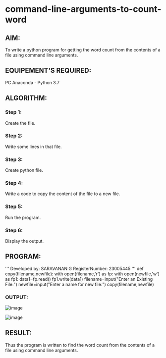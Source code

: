 # command-line-arguments-to-count-word
## AIM:
To write a python program for getting the word count from the contents of a file using command line arguments.
## EQUIPEMENT'S REQUIRED: 
PC
Anaconda - Python 3.7
## ALGORITHM: 
### Step 1:
Create the file.
### Step 2: 
Write some lines in that file.
### Step 3: 
Create python file.
### Step 4:  
Write a code to copy the content of the file to a new file.
### Step 5: 
Run the program.
### Step 6: 
Display the output.
## PROGRAM:
'''
Developed by: SARAVANAN G
RegisterNumber: 23005445
'''
def copy(filename,newfile):
    with open(filename,'r') as fp:
        with open(newfile,'w') as fp1:
            data1=fp.read()
            fp1.write(data1)
filename=input("Enter an Existing File:")
newfile=input("Enter a name for new file:")
copy(filename,newfile)
### OUTPUT:

![image](https://github.com/Saravanan2512/command-line-arguments-to-count-word/assets/144979117/c11d0b1a-4f27-4db3-bc15-dea8f44588e3)

![image](https://github.com/Saravanan2512/command-line-arguments-to-count-word/assets/144979117/4b52e56b-2b04-4afb-9b47-19703c2d9573)


## RESULT:
Thus the program is written to find the word count from the contents of a file using command line arguments.
